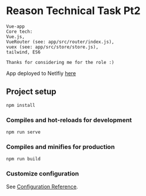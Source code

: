 # Reason Technical Task Pt2
```
Vue-app
Core tech: 
Vue.js, 
VueRouter (see: app/src/router/index.js), 
vuex (see: app/src/store/store.js),
tailwind, ES6

Thanks for considering me for the role :)

```
App deployed to Netlfiy [here](https://snazzy-cajeta-1e3018.netlify.app/)

## Project setup
```
npm install
```

### Compiles and hot-reloads for development
```
npm run serve
```

### Compiles and minifies for production
```
npm run build
```

### Customize configuration
See [Configuration Reference](https://cli.vuejs.org/config/).
